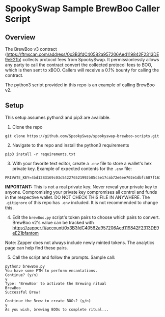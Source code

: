 # SpookySwap Sample BrewBoo Caller Script

## Overview
The BrewBoo v3 contract (https://ftmscan.com/address/0x3B3fdC40582a957206Aed119842F2313DE9eE21b) collects protocol fees from SpookySwap. It permissionlessly allows any party to call the contract  convert the collected protocol fees to BOO, which is then sent to xBOO. Callers will receive a 0.1% bounty for calling the contract.

The python3 script provided in this repo is an example of calling BrewBoo v2.

## Setup
This setup assumes python3 and pip3 are available.

1. Clone the repo
```
git clone https://github.com/SpookySwap/spookyswap-brewboo-scripts.git
```

2. Navigate to the repo and install the python3 requirements
```
pip3 install -r requirements.txt
```

3. With your favorite text editor, create a `.env` file to store a wallet's hex private key.
Example of expected contents for the `.env` file:
```
PRIVATE_KEY=4bd1283169c03c542276521992b85c5e17cab72e6ee702e1dbfc687f16327d33
```

**IMPORTANT:** This is not a real private key. Never reveal your private key to anyone. Compromising your private key compromises all control and funds in the respective wallet. DO NOT CHECK THIS FILE IN ANYWHERE. The `.gitignore` of this repo has `.env` included. It is not recommended to change this.

4. Edit the `brewBoo.py` script's token pairs to choose which pairs to convert. BrewBoo v2's value can be tracked with https://zapper.fi/account/0x3B3fdC40582a957206Aed119842F2313DE9eE21bfantom

Note: Zapper does not always include newly minted tokens. The analytics page can help find these pairs.

5. Call the script and follow the prompts.
Sample call:
```
python3 brewBoo.py
You have some FTM to perform encantations.
Continue? (y/n)
y
Type: 'BrewBoo' to activate the Brewing ritual
BrewBoo
Successful Brew!

Continue the Brew to create BOOs? (y/n)
y
As you wish, brewing BOOs to complete ritual...
```
